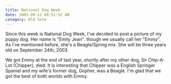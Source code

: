 ```yaml
---
title: National Dog Week
date: 2003-09-22 08:51:52 AM
category: Old Site
---
```


Since this week is National Dog Week, I've decided to post a picture of my puppy dog. Her name is "Emily Jean". though we usually call her "Emmy". As I've mentioned before, she's a Beagle/Spring mix. She will be three years old on September 24th, 2003.

We got Emmy at the end of last year, shortly after my other dog, Sir Chip-A-Lot (Chipper), died. It is interesting that Chipper was a English Springer Spaniel and my wife's former dog, Gopher, was a Beagle. I'm glad that we got the best of both worlds with Emmy.
